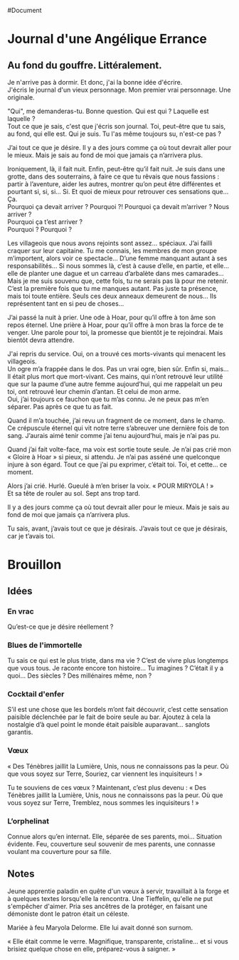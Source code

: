 #Document

# Journal d'une Angélique Errance

## Au fond du gouffre. Littéralement.
Je n'arrive pas à dormir. Et donc, j'ai la bonne idée d'écrire.  
J'écris le journal d'un vieux personnage. Mon premier vrai personnage. Une originale.  
  
"Qui", me demanderas-tu. Bonne question. Qui est qui ? Laquelle est laquelle ?  
Tout ce que je sais, c'est que j'écris son journal. Toi, peut-être que tu sais, au fond, qui elle est. Qui je suis. Tu l'as même toujours su, n'est-ce pas ?  
  
J’ai tout ce que je désire.
Il y a des jours comme ça où tout devrait aller pour le mieux. Mais je sais au fond de moi que jamais ça n’arrivera plus.  
  
Ironiquement, là, il fait nuit. Enfin, peut-être qu’il fait nuit. Je suis dans une grotte, dans des souterrains, à faire ce que tu rêvais que nous fassions : partir à l’aventure, aider les autres, montrer qu’on peut être différentes et pourtant si, si, si… Si. Et quoi de mieux pour retrouver ces sensations que… Ça.  
Pourquoi ça devait arriver ? Pourquoi ?! Pourquoi ça devait m’arriver ? Nous arriver ?  
Pourquoi ça t’est arriver ?  
Pourquoi ? Pourquoi ?

Les villageois que nous avons rejoints sont assez… spéciaux. J’ai failli craquer sur leur capitaine. Tu me connais, les membres de mon groupe m’importent, alors voir ce spectacle… D’une femme manquant autant à ses responsabilités… Si nous sommes là, c’est à cause d’elle, en partie, et elle… elle de planter une dague et un carreau d’arbalète dans mes camarades…
Mais je me suis souvenu que, cette fois, tu ne serais pas là pour me retenir.
C’est la première fois que tu me manques autant. Pas juste ta présence, mais toi toute entière. Seuls ces deux anneaux demeurent de nous… Ils représentent tant en si peu de choses…

J’ai passé la nuit à prier. Une ode à Hoar, pour qu’il offre à ton âme son repos éternel. Une prière à Hoar, pour qu’il offre à mon bras la force de te venger. Une parole pour toi, la promesse que bientôt je te rejoindrai. Mais bientôt devra attendre.  

J'ai repris du service. Oui, on a trouvé ces morts-vivants qui menacent les villageois.  
Un ogre m’a frappée dans le dos. Pas un vrai ogre, bien sûr. Enfin si, mais... Il était plus mort que mort-vivant. Ces mains, qui n’ont retrouvé leur utilité que sur la paume d’une autre femme aujourd’hui, qui me rappelait un peu toi, ont retrouvé leur chemin d’antan. Et celui de mon arme.  
Oui, j’ai toujours ce fauchon que tu m’as connu. Je ne peux pas m’en séparer. Pas après ce que tu as fait.

Quand il m’a touchée, j’ai revu un fragment de ce moment, dans le champ. Ce crépuscule éternel qui vit notre terre s’abreuver une dernière fois de ton sang. J’aurais aimé tenir comme j’ai tenu aujourd’hui, mais je n’ai pas pu.

Quand j’ai fait volte-face, ma voix est sortie toute seule. Je n’ai pas crié mon « Gloire à Hoar » si pieux, si attendu. Je n’ai pas asséné une quelconque injure à son égard. Tout ce que j’ai pu exprimer, c’était toi. Toi, et cette… ce moment.

Alors j’ai crié. Hurlé. Gueulé à m’en briser la voix. « POUR MIRYOLA ! »  
Et sa tête de rouler au sol. Sept ans trop tard.

Il y a des jours comme ça où tout devrait aller pour le mieux. Mais je sais au fond de moi que jamais ça n’arrivera plus.

Tu sais, avant, j’avais tout ce que je désirais. J’avais tout ce que je désirais, car je t’avais toi.

# Brouillon

## Idées

### En vrac
Qu’est-ce que je désire réellement ?

### Blues de l'immortelle
Tu sais ce qui est le plus triste, dans ma vie ? C’est de vivre plus longtemps que vous tous. Je raconte encore ton histoire… Tu imagines ? C’était il y a quoi… Des siècles ? Des millénaires même, non ?

### Cocktail d'enfer
S’il est une chose que les bordels m’ont fait découvrir, c’est cette sensation paisible déclenchée par le fait de boire seule au bar. Ajoutez à cela la nostalgie d’à quel point le monde était paisible auparavant… sanglots garantis.

### Vœux

« Des Ténèbres jaillit la Lumière,
Unis, nous ne connaissons pas la peur.
Où que vous soyez sur Terre,
Souriez, car viennent les inquisiteurs ! »

Tu te souviens de ces vœux ? Maintenant, c’est plus devenu :
« Des Ténèbres jaillit la Lumière,
Unis, nous ne connaissons pas la peur.
Où que vous soyez sur Terre,
Tremblez, nous sommes les inquisiteurs ! »

### L’orphelinat

Connue alors qu’en internat. Elle, séparée de ses parents, moi… Situation évidente.
Feu, couverture seul souvenir de mes parents, une connasse voulant ma couverture pour sa fille.

## Notes  

Jeune apprentie paladin en quête d'un vœux à servir, travaillait à la forge et à quelques textes lorsqu'elle la rencontra. Une Tieffelin, qu'elle ne put s'empêcher d'aimer.
Pria ses ancêtres de la protéger, en faisant une démoniste dont le patron était un céleste.

Mariée à feu Maryola Delorme. Elle lui avait donné son surnom.

« Elle était comme le verre. Magnifique, transparente, cristaline… et si vous brisiez quelque chose en elle, préparez-vous à saigner. »